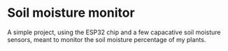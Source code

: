# Soil moisture monitor

A simple project, using the ESP32 chip and a few capacative soil moisture sensors, meant to monitor the soil moisture percentage of my plants.